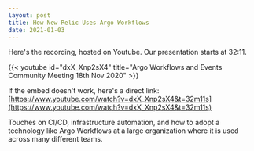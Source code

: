```yaml
---
layout: post
title: How New Relic Uses Argo Workflows
date: 2021-01-03
---
```


Here's the recording, hosted on Youtube. Our presentation starts at 32:11.

{{< youtube id="dxX_Xnp2sX4" title="Argo Workflows and Events Community Meeting 18th Nov 2020" >}}

If the embed doesn't work, here's a direct link: [https://www.youtube.com/watch?v=dxX_Xnp2sX4&t=32m11s](https://www.youtube.com/watch?v=dxX_Xnp2sX4&t=32m11s)

Touches on CI/CD, infrastructure automation, and how to adopt a technology like Argo Workflows at a large organization where it is used across many different teams.